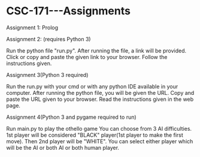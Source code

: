 # CSC-171---Assignments

Assignment 1: 
Prolog


Assignment 2: (requires Python 3)

Run the python file "run.py".
After running the file, a link will be provided.
Click or copy and paste the given link to your browser.
Follow the instructions given.

Assignment 3(Python 3 required)

 Run the run.py with your cmd or with any python IDE available in your computer.
 After running the python file, you will be given the URL.
 Copy and paste the URL given to your browser.
 Read the instructions given in the web page.

Assignment 4(Python 3 and pygame required to run)

 Run main.py to play the othello game
 You can choose from 3 AI difficulties.
 1st player will be considered "BLACK" player(1st player to make the first move).
 Then 2nd player will be "WHITE".
 You can select either player which will be the AI or both AI or both human player.
